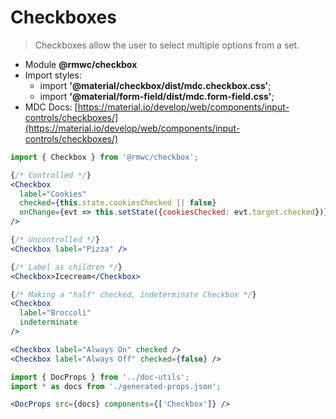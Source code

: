 # Checkboxes

> Checkboxes allow the user to select multiple options from a set.

- Module **@rmwc/checkbox**
- Import styles:
  - import **'@material/checkbox/dist/mdc.checkbox.css'**;
  - import **'@material/form-field/dist/mdc.form-field.css'**;
- MDC Docs: [https://material.io/develop/web/components/input-controls/checkboxes/](https://material.io/develop/web/components/input-controls/checkboxes/)

```jsx render
import { Checkbox } from '@rmwc/checkbox';

{/* Controlled */}
<Checkbox
  label="Cookies"
  checked={this.state.cookiesChecked || false}
  onChange={evt => this.setState({cookiesChecked: evt.target.checked})}
/>

{/* Uncontrolled */}
<Checkbox label="Pizza" />

{/* Label as children */}
<Checkbox>Icecream</Checkbox>

{/* Making a "half" checked, indeterminate Checkbox */}
<Checkbox
  label="Broccoli"
  indeterminate
/>

<Checkbox label="Always On" checked />
<Checkbox label="Always Off" checked={false} />
```

```jsx renderOnly
import { DocProps } from '../doc-utils';
import * as docs from './generated-props.json';

<DocProps src={docs} components={['Checkbox']} />
```
